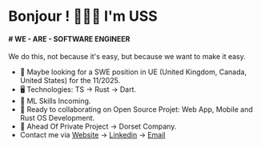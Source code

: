 Bonjour ! 👦🏾🤝 I'm USS
=======================================================================================================================================

#### # WE - ARE - SOFTWARE ENGINEER
We do this, not because it's easy, but because we want to make it easy.

* 👀 Maybe looking for a SWE position in UE (United Kingdom, Canada, United States) for the 11/2025.
* 🖥️ Technologies: TS → Rust → Dart.
* 🌱 ML Skills Incoming.
* 🤝 Ready to collaborating on Open Source Projet: Web App, Mobile and Rust OS Development.
* 🪽 Ahead Of Private Project → Dorset Company.
* Contact me via [Website](https://uss-franckmekoulou.web.app/) → [Linkedin](https://www.linkedin.com/in/franck-mekoulou/) → [Email](mailto:franckmekoulou.dev@hotmail.com)

